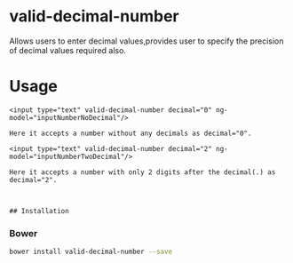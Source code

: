 # valid-decimal-number
Allows users to enter decimal values,provides user to specify the precision of decimal values required also.

# Usage

    <input type="text" valid-decimal-number decimal="0" ng-model="inputNumberNoDecimal"/>
	  
    Here it accepts a number without any decimals as decimal="0".
    
    <input type="text" valid-decimal-number decimal="2" ng-model="inputNumberTwoDecimal"/>

    Here it accepts a number with only 2 digits after the decimal(.) as decimal="2".
    
    
    
    ## Installation

### Bower

````bash
bower install valid-decimal-number --save



